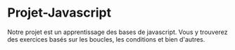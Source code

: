 # Projet-Javascript

Notre projet est un apprentissage des bases de javascript.
Vous y trouverez des exercices basés sur les boucles, les conditions et bien d'autres.
